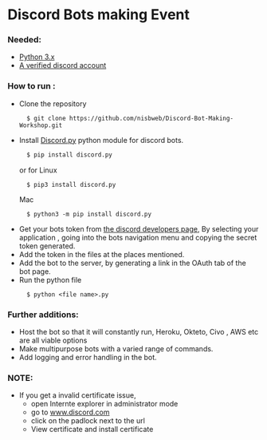 # Discord Bots making Event

### Needed:
- [Python 3.x](https://www.python.org/downloads/)
- [A verified discord account](https://discord.com/register)

### How to run :
- Clone the repository
  ```
	$ git clone https://github.com/nisbweb/Discord-Bot-Making-Workshop.git
  ```
- Install [Discord.py](https://pypi.org/project/discord.py/) python module for discord bots.
  ```bash
	$ pip install discord.py
  ```
  or for Linux 
  ```
	$ pip3 install discord.py
  ```
  Mac
  ```
	$ python3 -m pip install discord.py
  ```
- Get your bots token from [ the discord developers page](https://discord.com/developers/applications), By selecting your application , going into the bots navigation menu and copying the secret token generated.
- Add the token in the files at the places mentioned.
- Add the bot to the server, by generating a link in the OAuth tab of the bot page.
- Run the python file
  ```
	$ python <file name>.py
  ```

### Further additions:
- Host the bot so that it will constantly run, Heroku, Okteto, Civo , AWS etc are all viable options
- Make multipurpose bots with a varied range of commands.
- Add logging and error handling in the bot.

### NOTE:
- If you get a invalid certificate issue, 
  - open Internte explorer in administrator mode
  - go to www.discord.com
  - click on the padlock next to the url
  - View certificate and install certificate
